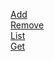 [Add](https://monosnap.com/file/V8cmsWC4e0qxXBaLrxDXkRkeeTq3hU)  
[Remove](https://monosnap.com/file/vICtf8wpRX6UqJDrrITpUgVCbPTzdQ)  
[List](https://monosnap.com/file/278jV8D1qeJZLOqKVhJJDcnBcT7r30)  
[Get](https://monosnap.com/file/cJnqjkgvkxGxCSDYZStdiabPnX4q89)  
